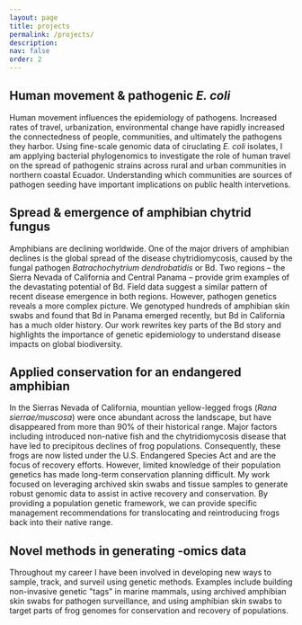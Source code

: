 ```yaml
---
layout: page
title: projects
permalink: /projects/
description:
nav: false
order: 2
---
```



## Human movement & pathogenic *E. coli*

Human movement influences the epidemiology of pathogens.  Increased rates of travel, urbanization, environmental change have rapidly increased the connectedness of people, communities, and ultimately the pathogens they harbor.  Using fine-scale genomic data of ciruclating *E. coli* isolates, I am applying bacterial phylogenomics to investigate the role of human travel on the spread of pathogenic strains across rural and urban communities in northern coastal Ecuador.  Understanding which communities are sources of pathogen seeding have important implications on public health intervetions. 


## Spread & emergence of amphibian chytrid fungus

Amphibians are declining worldwide. One of the major drivers of amphibian declines is the global spread of the disease chytridiomycosis, caused by the fungal pathogen *Batrachochytrium dendrobatidis* or Bd. Two regions – the Sierra Nevada of California and Central Panama – provide grim examples of the devastating potential of Bd. Field data suggest a similar pattern of recent disease emergence in both regions. However, pathogen genetics reveals a more complex picture. We genotyped hundreds of amphibian skin swabs and found that Bd in Panama emerged recently, but Bd in California has a much older history. Our work rewrites key parts of the Bd story and highlights the importance of genetic epidemiology to understand disease impacts on global biodiversity.


## Applied conservation for an endangered amphibian

In the Sierras Nevada of California, mountian yellow-legged frogs (*Rana sierrae/muscosa*) were once abundant across the landscape, but have disappeared from more than 90% of their historical range.  Major factors including introduced non-native fish and the chytridiomycosis disease that have led to precipitous declines of frog populations. Consequently, these frogs are now listed under the U.S. Endangered Species Act and are the focus of recovery efforts.  However, limited knowledge of their population genetics has made long-term conservation planning difficult. My work focused on leveraging archived skin swabs and tissue samples to generate robust genomic data to assist in active recovery and conservation. By providing a population genetic framework, we can provide specific management recommendations for translocating and reintroducing frogs back into their native range. 

## Novel methods in generating -omics data

Throughout my career I have been involved in developing new ways to sample, track, and surveil using genetic methods.  Examples include building non-invasive genetic "tags" in marine mammals, using archived amphibian skin swabs for pathogen surveillance, and using amphibian skin swabs to target parts of frog genomes for conservation and recovery of populations.


